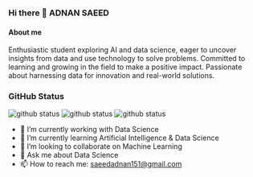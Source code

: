 ### Hi there 👋 ADNAN SAEED

#### About me
Enthusiastic student exploring AI and data science, eager to uncover insights from data and use technology to solve problems. Committed to learning and growing in the field to make a positive impact. Passionate about harnessing data for innovation and real-world solutions.


### GitHub Status
![github status](https://github-readme-stats.vercel.app/api?username=adnansaeed11)
![github status](https://github-readme-streak-stats.herokuapp.com/?user=adnansaeed11)
![github status](https://github-readme-stats.vercel.app/api/top-langs/?username=adnansaeed11)


- 🔭 I’m currently working with Data Science
- 🌱 I’m currently learning Artificial Intelligence & Data Science
- 👯 I’m looking to collaborate on Machine Learning
- 💬 Ask me about Data Science
- 📫 How to reach me: saeedadnan151@gmail.com

<!--
**adnansaeed11/adnansaeed11** is a ✨ _special_ ✨ repository because its `README.md` (this file) appears on your GitHub profile.

Here are some ideas to get you started:

- 🔭 I’m currently working on ...
- 🌱 I’m currently learning ...
- 👯 I’m looking to collaborate on ...
- 🤔 I’m looking for help with ...
- 💬 Ask me about ...
- 📫 How to reach me: ...
- 😄 Pronouns: ...
- ⚡ Fun fact: ...
-->
